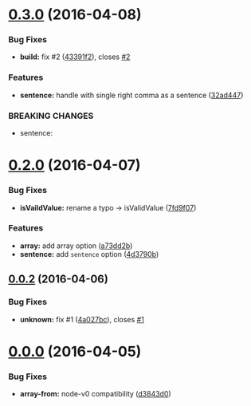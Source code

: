 <a name="0.3.0"></a>
# [0.3.0](https://github.com/59naga/chopsticks/compare/v0.2.0...v0.3.0) (2016-04-08)


### Bug Fixes

* **build:** fix #2 ([43391f2](https://github.com/59naga/chopsticks/commit/43391f2)), closes [#2](https://github.com/59naga/chopsticks/issues/2)

### Features

* **sentence:** handle with single right comma as a sentence ([32ad447](https://github.com/59naga/chopsticks/commit/32ad447))


### BREAKING CHANGES

* sentence: 



<a name="0.2.0"></a>
# [0.2.0](https://github.com/59naga/chopsticks/compare/v0.0.2...v0.2.0) (2016-04-07)


### Bug Fixes

* **isVaildValue:** rename a typo -> isValidValue ([7fd9f07](https://github.com/59naga/chopsticks/commit/7fd9f07))

### Features

* **array:** add array option ([a73dd2b](https://github.com/59naga/chopsticks/commit/a73dd2b))
* **sentence:** add `sentence` option ([4d3790b](https://github.com/59naga/chopsticks/commit/4d3790b))



<a name="0.0.2"></a>
## [0.0.2](https://github.com/59naga/chopsticks/compare/v0.0.0...v0.0.2) (2016-04-06)


### Bug Fixes

* **unknown:** fix #1 ([4a027bc](https://github.com/59naga/chopsticks/commit/4a027bc)), closes [#1](https://github.com/59naga/chopsticks/issues/1)



<a name="0.0.0"></a>
# [0.0.0](https://github.com/59naga/chopsticks/compare/d3843d0...v0.0.0) (2016-04-05)


### Bug Fixes

* **array-from:** node-v0 compatibility ([d3843d0](https://github.com/59naga/chopsticks/commit/d3843d0))



